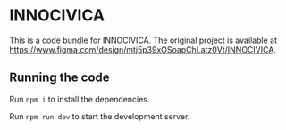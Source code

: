 
  # INNOCIVICA

  This is a code bundle for INNOCIVICA. The original project is available at https://www.figma.com/design/mtj5p39xOSoapChLatz0Vt/INNOCIVICA.

  ## Running the code

  Run `npm i` to install the dependencies.

  Run `npm run dev` to start the development server.
  